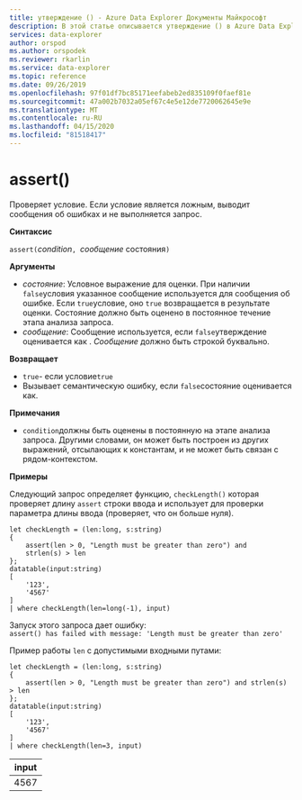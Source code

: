 ```yaml
---
title: утверждение () - Azure Data Explorer Документы Майкрософт
description: В этой статье описывается утверждение () в Azure Data Explorer.
services: data-explorer
author: orspod
ms.author: orspodek
ms.reviewer: rkarlin
ms.service: data-explorer
ms.topic: reference
ms.date: 09/26/2019
ms.openlocfilehash: 97f01df7bc85171eefabeb2ed835109f0faef81e
ms.sourcegitcommit: 47a002b7032a05ef67c4e5e12de7720062645e9e
ms.translationtype: MT
ms.contentlocale: ru-RU
ms.lasthandoff: 04/15/2020
ms.locfileid: "81518417"
---
```

# <a name="assert"></a>assert()

Проверяет условие. Если условие является ложным, выводит сообщения об ошибках и не выполняется запрос.

**Синтаксис**

`assert(`*condition*`, `*сообщение* состояния`)`

**Аргументы**

* *состояние*: Условное выражение для оценки. При наличии `false`условия указанное сообщение используется для сообщения об ошибке. Если `true`условие, оно `true` возвращается в результате оценки. Состояние должно быть оценено в постоянное течение этапа анализа запроса.
* *сообщение*: Сообщение используется, если `false`утверждение оценивается как . *Сообщение* должно быть строкой буквально.


**Возвращает**

* `true`- если условие`true`
* Вызывает семантическую ошибку, если `false`состояние оценивается как.

**Примечания**

* `condition`должны быть оценены в постоянную на этапе анализа запроса. Другими словами, он может быть построен из других выражений, отсылающих к константам, и не может быть связан с рядом-контекстом.

**Примеры**

Следующий запрос определяет функцию, `checkLength()` которая проверяет длину `assert` строки ввода и использует для проверки параметра длины ввода (проверяет, что он больше нуля).

```kusto
let checkLength = (len:long, s:string)
{
    assert(len > 0, "Length must be greater than zero") and 
    strlen(s) > len
};
datatable(input:string)
[
    '123',
    '4567'
]
| where checkLength(len=long(-1), input)
```

Запуск этого запроса дает ошибку:  
`assert() has failed with message: 'Length must be greater than zero'`


Пример работы `len` с допустимыми входными путами:

```kusto
let checkLength = (len:long, s:string)
{
    assert(len > 0, "Length must be greater than zero") and strlen(s) > len
};
datatable(input:string)
[
    '123',
    '4567'
]
| where checkLength(len=3, input)
```

|input|
|---|
|4567|